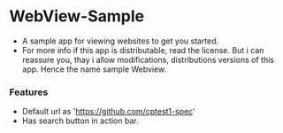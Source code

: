 # WebView-Sample
- A sample app for viewing websites to get you started.
- For more info if this app is distributable, read the license. But i can reassure you, thay i allow modifications, distributions versions of this app. Hence the name sample Webview.
### Features
- Default url as 'https://github.com/cptest1-spec'
- Has search button in action bar.
